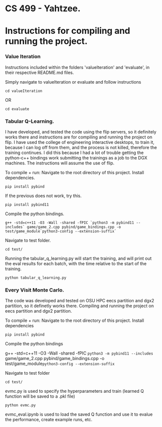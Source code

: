 # CS 499 - Yahtzee. 

# Instructions for compiling and running the project. 

### Value Iteration

Instructions included within the folders 'valueIteration' and 'evaluate', in their respective README.md files. 

Simply navigate to valueIteration or evaluate and follow instructions

    cd valueIteration

OR

    cd evaluate

### Tabular Q-Learning. 

I have developed, and tested the code using the flip servers, so it definitely works there and instructions are for compiling and running the project on flip. 
I have used the college of engineering interactive desktops, to train it, because I can log off from them, and the process is not killed, therefore the training continues. I did this because I had a lot of trouble getting the python-c++ bindings work submitting the trainings as a job to the DGX machines. The instructions will assume the use of flip. 

To compile + run:
Navigate to the root directory of this project.
Install dependencies. 

    pip install pybind 

If the previous does not work, try this. 

    pip install pybind11 

Compile the python bindings. 

    g++ -std=c++11 -O3 -Wall -shared -fPIC `python3 -m pybind11 --includes` game/game_2.cpp pybind/game_bindings.cpp -o test/game_module`python3-config --extension-suffix`

Navigate to test folder. 

    cd test/

Running the tabular_q_learning.py will start the training, and will print out the eval results for each batch, with the time relative to the start of the training. 

    python tabular_q_learning.py 

### Every Visit Monte Carlo.

The code was developed and tested on OSU HPC eecs partition and dgx2 partition, so it definetly works there. Compiling and running the project on eecs partition and dgx2 partition.

To compile + run:
Navigate to the root directory of this project. 
Install dependencies

    pip install pybind 

Compile the python bindings 

   g++ -std=c++11 -O3 -Wall -shared -fPIC `python3 -m pybind11 --includes` game/game_2.cpp pybind/game_bindings.cpp -o test/game_module`python3-config --extension-suffix`

Navigate to test folder

    cd test/

evmc.py is used to specify the hyperparameters and train (learned Q function will be saved to a .pkl file)

    python evmc.py

evmc_eval.ipynb is used to load the saved Q function and use it to evalue the performance, create example runs, etc.

